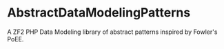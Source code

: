 AbstractDataModelingPatterns
============================

A ZF2 PHP Data Modeling library of abstract patterns inspired by Fowler's PoEE.
